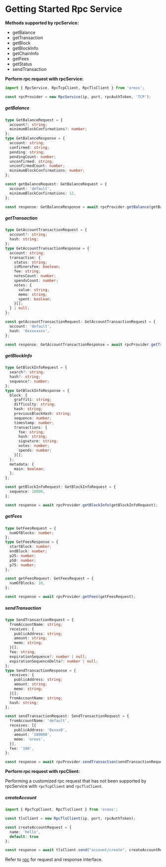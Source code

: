 # Getting Started Rpc Service

**Methods supported by rpcService:**

- getBalance
- getTransaction
- getBlock
- getBlockInfo
- getChainInfo
- getFees
- getStatus
- sendTransaction

**Perform rpc request with rpcService:**

```typescript
import { RpcService, RpcTcpClient, RpcTlsClient } from 'oreos';

const rpcProvider = new RpcService(ip, port, rpcAuthToken, 'TCP');
```

##### getBalance

```typescript
type GetBalanceRequest = {
  account?: string;
  minimumBlockConfirmations?: number;
};
type GetBalanceResponse = {
  account: string;
  confirmed: string;
  pending: string;
  pendingCount: number;
  unconfirmed: string;
  unconfirmedCount: number;
  minimumBlockConfirmations: number;
};

const getBalanceRequest: GetBalanceRequest = {
  account: 'default',
  minimumBlockConfirmations: 12,
};

const response: GetBalanceResponse = await rpcProvider.getBalance(getBalanceRequest);
```

##### getTransaction

```typescript
type GetAccountTransactionRequest = {
  account?: string;
  hash: string;
};
type GetAccountTransactionResponse = {
  account: string;
  transaction: {
    status: string;
    isMinersFee: boolean;
    fee: string;
    notesCount: number;
    spendsCount: number;
    notes: {
      value: string;
      memo: string;
      spent: boolean;
    }[];
  } | null;
};

const getAccountTransactionRequest: GetAccountTransactionRequest = {
  account: 'default',
  hash: '0xxxxxxxx',
};

const response: GetAccountTransactionResponse = await rpcProvider.getTransaction(getAccountTransactionRequest);
```

##### getBlockInfo

```typescript
type GetBlockInfoRequest = {
  search?: string;
  hash?: string;
  sequence?: number;
};
type GetBlockInfoResponse = {
  block: {
    graffiti: string;
    difficulty: string;
    hash: string;
    previousBlockHash: string;
    sequence: number;
    timestamp: number;
    transactions: {
      fee: string;
      hash: string;
      signature: string;
      notes: number;
      spends: number;
    }[];
  };
  metadata: {
    main: boolean;
  };
};

const getBlockInfoRequest: GetBlockInfoRequest = {
  sequence: 10000,
};

const response = await rpcProvider.getBlockInfo(getBlockInfoRequest);
```

##### getFees

```typescript
type GetFeesRequest = {
  numOfBlocks: number;
};
type GetFeesResponse = {
  startBlock: number;
  endBlock: number;
  p25: number;
  p50: number;
  p75: number;
};

const getFeesRequest: GetFeesRequest = {
  numOfBlocks: 10,
};

const response = await rpcProvider.getFees(getFeesRequest);
```

##### sendTransaction

```typescript
type SendTransactionRequest = {
  fromAccountName: string;
  receives: {
    publicAddress: string;
    amount: string;
    memo: string;
  }[];
  fee: string;
  expirationSequence?: number | null;
  expirationSequenceDelta?: number | null;
};
type SendTransactionResponse = {
  receives: {
    publicAddress: string;
    amount: string;
    memo: string;
  }[];
  fromAccountName: string;
  hash: string;
};

const sendTransactionRequest: SendTransactionRequest = {
  fromAccountName: 'default',
  receives: [{
    publicAddress: '0xxxx0',
    amount: '100000',
    memo: 'oreos',
  }],
  fee: '100',
};

const response = await rpcProvider.sendTransaction(sendTransactionRequest);
```

**Perform rpc request with rpcClient:**

Performing a customized rpc request that has not been supported by rpcService with `rpcTcpClient` and `rpcTlsClient`.

##### createAccount

```typescript
import { RpcTcpClient, RpcTlsClient } from 'oreos';

const tlsClient = new RpcTlsClient(ip, port, rpcAuthToken);

const createAccountRequest = {
  name: 'hello',
  default: true
};

const response = await tlsClient.send("account/create", createAccountRequest);
```

Refer to [rpc](https://github.com/iron-fish/ironfish/tree/master/ironfish/src/rpc/routes) for request and response
interface.
